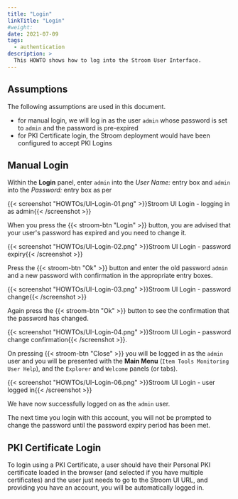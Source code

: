 ```yaml
---
title: "Login"
linkTitle: "Login"
#weight:
date: 2021-07-09
tags:
  - authentication
description: >
  This HOWTO shows how to log into the Stroom User Interface.
---
```


## Assumptions

The following assumptions are used in this document.
- for manual login, we will log in as the user `admin` whose password is set to `admin` and the password is pre-expired
- for PKI Certificate login, the Stroom deployment would have been configured to accept PKI Logins


## Manual Login 

Within the **Login** panel, enter `admin` into the *User Name:* entry box and `admin` into the *Password:* entry box as per

{{< screenshot "HOWTOs/UI-Login-01.png" >}}Stroom UI Login - logging in as admin{{< /screenshot >}}

When you press the {{< stroom-btn "Login" >}} button, you are advised that your user's password has expired and you need to change it.

{{< screenshot "HOWTOs/UI-Login-02.png" >}}Stroom UI Login - password expiry{{< /screenshot >}}

Press the {{< stroom-btn "Ok" >}} button and enter the old password `admin` and a new password with confirmation in the appropriate entry boxes.

{{< screenshot "HOWTOs/UI-Login-03.png" >}}Stroom UI Login - password change{{< /screenshot >}}

Again press the {{< stroom-btn "Ok" >}} button to see the confirmation that the password has changed.

{{< screenshot "HOWTOs/UI-Login-04.png" >}}Stroom UI Login - password change confirmation{{< /screenshot >}}.

On pressing {{< stroom-btn "Close" >}} you will be logged in as the `admin` user and you will be presented with the __Main Menu__ (`Item Tools Monitoring User Help`), and the `Explorer` and `Welcome` panels (or tabs).

{{< screenshot "HOWTOs/UI-Login-06.png" >}}Stroom UI Login - user logged in{{< /screenshot >}}

We have now successfully logged on as the `admin` user.

The next time you login with this account, you will not be prompted to change the password until the password expiry period has been met.


## PKI Certificate Login

To login using a PKI Certificate, a user should have their Personal PKI certificate loaded in the browser (and selected if
you have multiple certificates) and the user just needs to go to the Stroom UI URL, and providing you have an account, you will be
automatically logged in.

